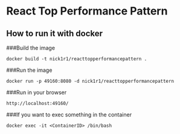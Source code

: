 # React Top Performance Pattern

## How to run it with docker

###Build the image

``docker build -t nick1r1/reacttopperformancepattern .``

###Run the image

``docker run -p 49160:8080 -d nick1r1/reacttopperformancepattern``

###Run in your browser

``http://localhost:49160/``

###If you want to exec something in the container 

``docker exec -it <ContainerID> /bin/bash``